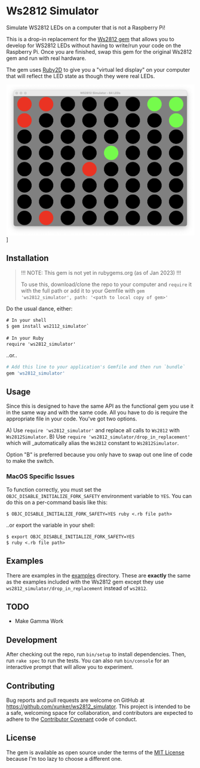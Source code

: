 # Ws2812 Simulator

Simulate WS2812 LEDs on a computer that is not a Raspberry Pi!

This is a drop-in replacement for the [Ws2812 gem](https://github.com/wejn/ws2812) that allows you
to develop for WS2812 LEDs without having to write/run your code on the Raspberry Pi. Once you are
finished, swap this gem for the original Ws2812 gem and run with real hardware.

The gem uses [Ruby2D](https://github.com/ruby2d/ruby2d) to give you a "virtual led display" on your
computer that will reflect the LED state as though they were real LEDs.

![running unicorn hat example in simulator window](unicorn-hat-example.png)]

## Installation

> !!! NOTE: This gem is not yet in rubygems.org (as of Jan 2023) !!!
>
> To use this, download/clone the repo to your computer and `require` it with the full path or add it to your Gemfile with `gem 'ws2812_simulator', path: '<path to local copy of gem>'`

Do the usual dance, either:

```
# In your shell
$ gem install ws2112_simulator`

# In your Ruby
require 'ws2812_simulator'
```

..or..

```ruby
# Add this line to your application's Gemfile and then run `bundle`
gem 'ws2812_simulator'
```

## Usage

Since this is designed to have the same API as the functional gem you use it in the same way and
with the same code. All you have to do is require the appropriate file in your code. You've got two
options.

A) Use `require 'ws2812_simulator'` and replace all calls to `Ws2812` with `Ws2812Simulator`.
B) Use `require 'ws2812_simulator/drop_in_replacement'` which will _automatically alias the `Ws2812` constant to `Ws2812Simulator`.

Option "B" is preferred because you only have to swap out one line of code to make the switch.

### MacOS Specific Issues

To function correctly, you must set the `OBJC_DISABLE_INITIALIZE_FORK_SAFETY` environment variable
to `YES`. You can do this on a per-command basis like this:
       
    $ OBJC_DISABLE_INITIALIZE_FORK_SAFETY=YES ruby <.rb file path>
       
..or export the variable in your shell:
    
    $ export OBJC_DISABLE_INITIALIZE_FORK_SAFETY=YES
    $ ruby <.rb file path>

## Examples

There are examples in the [examples](examples/) directory. These are **exactly** the same as the examples included with the Ws2812 gem except they use `ws2812_simulator/drop_in_replacement` instead of `ws2812`. 

## TODO

* Make Gamma Work

## Development

After checking out the repo, run `bin/setup` to install dependencies. Then, run `rake spec` to run the tests. You can also run `bin/console` for an interactive prompt that will allow you to experiment.

## Contributing

Bug reports and pull requests are welcome on GitHub at https://github.com/xunker/ws2812_simulator. This project is intended to be a safe, welcoming space for collaboration, and contributors are expected to adhere to the [Contributor Covenant](http://contributor-covenant.org) code of conduct.

## License

The gem is available as open source under the terms of the [MIT License](https://opensource.org/licenses/MIT) because I'm too lazy to choose a different one.
